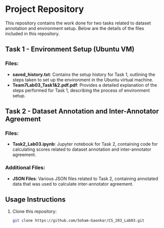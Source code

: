 # Project Repository

This repository contains the work done for two tasks related to dataset annotation and environment setup. Below are the details of the files included in this repository.

## Task 1 - Environment Setup (Ubuntu VM)

### Files:
- **saved_history.txt**: Contains the setup history for Task 1, outlining the steps taken to set up the environment in the Ubuntu virtual machine.
- **Team7Lab03_Task1&2.pdf.pdf**: Provides a detailed explanation of the steps performed for Task 1, describing the process of environment setup.

## Task 2 - Dataset Annotation and Inter-Annotator Agreement

### Files:
- **Task2_Lab03.ipynb**: Jupyter notebook for Task 2, containing code for calculating scores related to dataset annotation and inter-annotator agreement.
  
### Additional Files:
- **JSON Files**: Various JSON files related to Task 2, containing annotated data that was used to calculate inter-annotator agreement.

## Usage Instructions

1. Clone this repository:
   ```bash
   git clone https://github.com/Soham-Gaonkar/CS_203_Lab03.git
